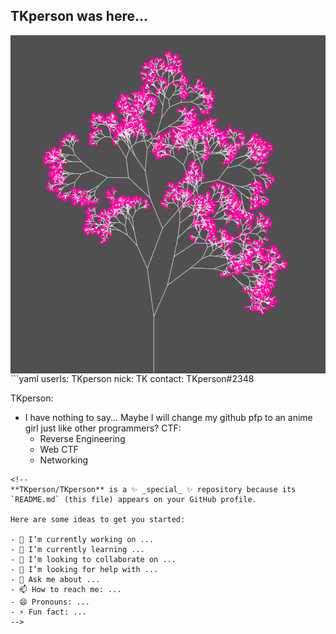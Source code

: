 ## TKperson was here...
<img align="right" alt="a" src="https://raw.githubusercontent.com/TKperson/TKperson/main/assets/a.png" />
```yaml
userIs: TKperson
nick: TK
contact: TKperson#2348

TKperson:
  - I have nothing to say... Maybe I will change my github pfp to an anime girl just like other programmers?
  CTF: 
    - Reverse Engineering
    - Web CTF
    - Networking
```
<!--
**TKperson/TKperson** is a ✨ _special_ ✨ repository because its `README.md` (this file) appears on your GitHub profile.

Here are some ideas to get you started:

- 🔭 I’m currently working on ...
- 🌱 I’m currently learning ...
- 👯 I’m looking to collaborate on ...
- 🤔 I’m looking for help with ...
- 💬 Ask me about ...
- 📫 How to reach me: ...
- 😄 Pronouns: ...
- ⚡ Fun fact: ...
-->
